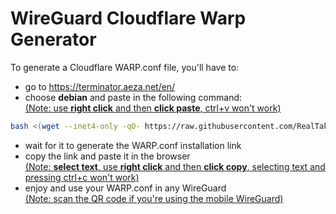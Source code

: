 # WireGuard Cloudflare Warp Generator
To generate a Cloudflare WARP.conf file, you'll have to: <br>
- go to https://terminator.aeza.net/en/ <br>
- choose **debian** and paste in the following command: <br>
<ins>(Note: use **right click** and then **click paste**, ctrl+v won't work)</ins> <br>
```bash
bash <(wget --inet4-only -qO- https://raw.githubusercontent.com/RealTakosan/wg-warp-generator/main/wg_warp_generator.sh)
```
- wait for it to generate the WARP.conf installation link <br>
- copy the link and paste it in the browser <br>
<ins>(Note: **select text**, use **right click** and then **click copy**, selecting text and pressing ctrl+c won't work)</ins> <br>
- enjoy and use your WARP.conf in any WireGuard <br>
<ins>(Note: scan the QR code if you're using the mobile WireGuard)</ins> <br>
